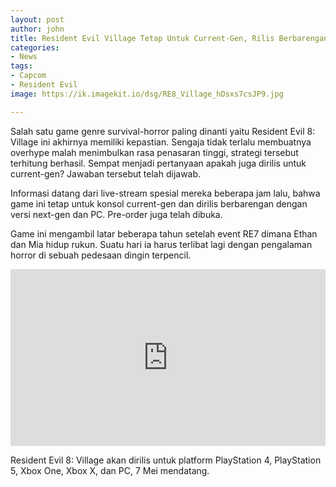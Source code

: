 ```yaml
---
layout: post
author: john
title: Resident Evil Village Tetap Untuk Current-Gen, Rilis Berbarengan
categories:
- News
tags:
- Capcom
- Resident Evil
image: https://ik.imagekit.io/dsg/RE8_Village_hDsxs7csJP9.jpg

---
```

Salah satu game genre survival-horror paling dinanti yaitu Resident Evil 8: Village ini akhirnya memiliki kepastian. Sengaja tidak terlalu membuatnya overhype malah menimbulkan rasa penasaran tinggi, strategi tersebut terhitung berhasil. Sempat menjadi pertanyaan apakah juga dirilis untuk current-gen? Jawaban tersebut telah dijawab.

Informasi datang dari live-stream spesial mereka beberapa jam lalu, bahwa game ini tetap untuk konsol current-gen dan dirilis berbarengan dengan versi next-gen dan PC. Pre-order juga telah dibuka.

Game ini mengambil latar beberapa tahun setelah event RE7 dimana Ethan dan Mia hidup rukun. Suatu hari ia harus terlibat lagi dengan pengalaman horror di sebuah pedesaan dingin terpencil.

<style>.embed-container { position: relative; padding-bottom: 56.25%; height: 0; overflow: hidden; max-width: 100%; } .embed-container iframe, .embed-container object, .embed-container embed { position: absolute; top: 0; left: 0; width: 100%; height: 100%; }</style><div class='embed-container'><iframe src='https://www.youtube.com/embed//LG-u73YG9xw' frameborder='0' allowfullscreen></iframe></div>

Resident Evil 8: Village akan dirilis untuk platform PlayStation 4, PlayStation 5, Xbox One, Xbox X, dan PC, 7 Mei mendatang.